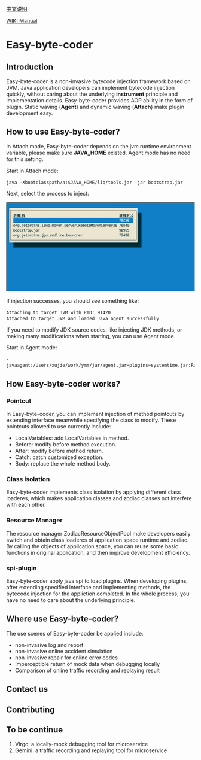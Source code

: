 

<a href="https://github.com/ymm-tech/easy-byte-coder/blob/master/README_CN.md" title="中文说明">中文说明</a>

<a href="https://github.com/ymm-tech/easy-byte-coder/wiki">WIKI Manual</a>

# Easy-byte-coder

## Introduction

Easy-byte-coder is a non-invasive bytecode injection framework based on JVM. Java application developers can implement bytecode injection quickly, without caring about the underlying **instrument** principle and implementation details. Easy-byte-coder provides AOP ability in the form of plugin. Static waving (**Agent**) and dynamic waving (**Attach**) make plugin development easy. 

## How to use Easy-byte-coder?

In Attach mode, Easy-byte-coder depends on the jvm runtime environment variable, please make sure **JAVA_HOME** existed. Agent mode has no need for this setting.

Start in Attach mode:

```
java -Xbootclasspath/a:$JAVA_HOME/lib/tools.jar -jar bootstrap.jar
```

 Next, select the process to inject:

![image-20200818201959949](./img/image-20200818201959949.png)

If injection successes, you should see something like:

```
Attaching to target JVM with PID: 91420
Attached to target JVM and loaded Java agent successfully
```

If you need to modify JDK source codes, like injecting JDK methods, or making many modifications when starting, you can use Agent mode.

Start in Agent mode:

```
-javaagent:/Users/xujie/work/ymm/jar/agent.jar=plugins=systemtime.jar:RunMode=mock
```

## How Easy-byte-coder works?

### Pointcut

In Easy-byte-coder, you can implement injection of method pointcuts by extending interface meanwhile specifying the class to modify. These pointcuts allowed to use currently include: 

- LocalVariables: add LocalVariables in method.
- Before: modify before method execution.
- After: modify before method return.
- Catch: catch customized exception.
- Body: replace the whole method body.

### Class isolation

Easy-byte-coder implements class isolation by applying different class loaderes, which makes application classes and zodiac classes not interfere with each other. 

### Resource Manager

The resource manager ZodiacResourceObjectPool make developers easily switch and obtain class loaderes of application space runtime and zodiac. By calling the objects of application space, you can reuse some basic functions in original application, and then improve development efficiency.

### spi-plugin

Easy-byte-coder apply java spi to load plugins. When developing plugins, after extending specified interface and implementing methods, the bytecode injection for the appliction completed. In the whole process, you have no need to care about the underlying principle.

## Where use Easy-byte-coder?

The use scenes of Easy-byte-coder be applied include:

- non-invasive log and report
- non-invasive online accident simulation
- non-invasive repair for online error codes
- Imperceptible return of mock data when debugging locally
- Comparison of online traffic recording and replaying result

## Contact us



## Contributing



## To be continue 

1. Virgo: a locally-mock debugging tool for microservice
2. Gemini: a traffic recording and replaying tool for microservice



